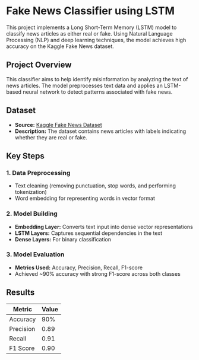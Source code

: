 # Fake News Classifier using LSTM

This project implements a Long Short-Term Memory (LSTM) model to classify news articles as either real or fake. Using Natural Language Processing (NLP) and deep learning techniques, the model achieves high accuracy on the Kaggle Fake News dataset.

## Project Overview
This classifier aims to help identify misinformation by analyzing the text of news articles. The model preprocesses text data and applies an LSTM-based neural network to detect patterns associated with fake news.

## Dataset
- **Source:** [Kaggle Fake News Dataset](https://www.kaggle.com/c/fake-news/data)
- **Description:** The dataset contains news articles with labels indicating whether they are real or fake.

## Key Steps

### 1. Data Preprocessing
   - Text cleaning (removing punctuation, stop words, and performing tokenization)
   - Word embedding for representing words in vector format

### 2. Model Building
   - **Embedding Layer:** Converts text input into dense vector representations
   - **LSTM Layers:** Captures sequential dependencies in the text
   - **Dense Layers:** For binary classification

### 3. Model Evaluation
   - **Metrics Used:** Accuracy, Precision, Recall, F1-score
   - Achieved ~90% accuracy with strong F1-score across both classes


## Results

| Metric       | Value |
|--------------|-------|
| Accuracy     | 90%   |
| Precision    | 0.89  |
| Recall       | 0.91  |
| F1 Score     | 0.90  |

